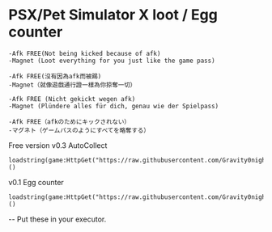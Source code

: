

# PSX/Pet Simulator X loot / Egg counter

	-Afk FREE(Not being kicked because of afk)	
	-Magnet (Loot everything for you just like the game pass)

	-Afk FREE(沒有因為afk而被踢)
	-Magnet（就像遊戲通行證一樣為你掠奪一切） 

	-Afk FREE (Nicht gekickt wegen afk)
	-Magnet (Plündere alles für dich, genau wie der Spielpass)
	
	-Afk FREE（afkのためにキックされない）
	-マグネト（ゲームパスのようにすべてを略奪する）
	
	
Free version
v0.3 AutoCollect

	loadstring(game:HttpGet("https://raw.githubusercontent.com/Gravity0night/loot/main/Q2753EeWbRaFykdDa84.lua"))()

v0.1 Egg counter

	loadstring(game:HttpGet("https://raw.githubusercontent.com/Gravity0night/loot/main/2whR3fyz.lua"))()
	
-- Put these in your executor.

